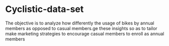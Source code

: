 # Cyclistic-data-set
The objective is to analyze how differently the usage of bikes by annual members as opposed to casual members.ge these insights so as to tailor make marketing strategies to encourage casual members to enroll as annual members 
